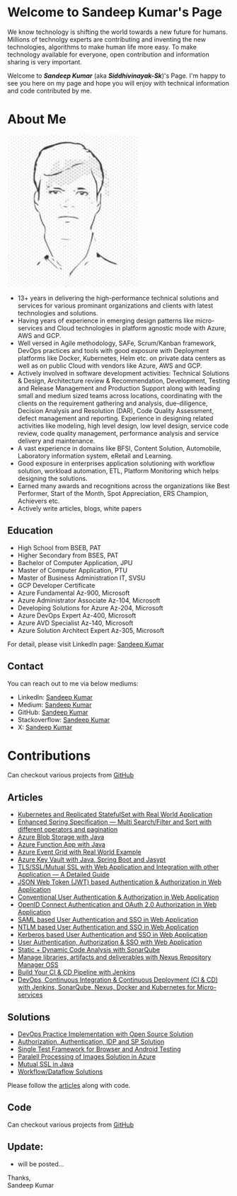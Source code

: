 # Welcome to Sandeep Kumar's Page
We know technology is shifting the world towards a new future for humans. Millions of technolgy experts are contributing and inventing the new technologies, algorithms to make human life more easy. To make technology available for everyone, open contribution and information sharing is very important.

Welcome to ***Sandeep Kumar*** (aka ***Siddhivinayak-Sk***)'s Page. I'm happy to see you here on my page and hope you will enjoy with technical information and code contributed by me.

# About Me
![Sandeep Kumar](me-art.jpg)

* 13+ years in delivering the high-performance technical solutions and services for various prominant organizations and clients with latest technologies and solutions.
* Having years of experience in emerging design patterns like micro-services and Cloud technologies in platform agnostic mode with Azure, AWS and GCP.
* Well versed in Agile methodology, SAFe, Scrum/Kanban framework, DevOps practices and tools with good exposure with Deployment platforms like Docker, Kubernetes, Helm etc. on private data centers as well as on public Cloud with vendors like Azure, AWS and GCP.
* Actively involved in software development activities: Technical Solutions & Design, Architecture review & Recommendation, Development, Testing and Release Management and Production Support along with leading small and medium sized teams across locations, coordinating with the clients on the requirement gathering and analysis, due-diligence, Decision Analysis and Resolution (DAR), Code Quality Assessment, defect management and reporting. Experience in designing related activities like modeling, high level design, low level design, service code review, code quality management, performance analysis and service delivery and maintenance.
* A vast experience in domains like BFSI, Content Solution, Automobile, Laboratory information system, eRetail and Learning.
* Good exposure in enterprises application solutioning with workflow solution, workload automation, ETL, Platform Monitoring which helps designing the solutions.
* Earned many awards and recognitions across the organizations like Best Performer, Start of the Month, Spot Appreciation, ERS Champion, Achievers etc.
* Actively write articles, blogs, white papers

## Education
* High School from BSEB, PAT
* Higher Secondary from BSES, PAT
* Bachelor of Computer Application, JPU
* Master of Computer Application, PTU
* Master of Business Administration IT, SVSU
* GCP Developer Certificate
* Azure Fundamental Az-900, Microsoft
* Azure Administrator Associate Az-104, Microsoft
* Developing Solutions for Azure Az-204, Microsoft
* Azure DevOps Expert Az-400, Microsoft
* Azure AVD Specialist Az-140, Microsoft
* Azure Solution Architect Expert Az-305, Microsoft

For detail, please visit LinkedIn page: [Sandeep Kumar](https://www.linkedin.com/in/siddhivinayak-sk)



## Contact
You can reach out to me via below mediums:
- LinkedIn: [Sandeep Kumar](https://www.linkedin.com/in/siddhivinayak-sk)
- Medium: [Sandeep Kumar](https://siddhivinayak-sk.medium.com/)
- GitHub: [Sandeep Kumar](https://github.com/siddhivinayak-sk)
- Stackoverflow: [Sandeep Kumar](https://stackoverflow.com/users/4132230/sandeep-kumar)
- X: [Sandeep Kumar](https://x.com/SiddhivinayakSk)

# Contributions
Can checkout various projects from [GitHub](https://github.com/siddhivinayak-sk) 

## Articles
* [Kubernetes and Replicated StatefulSet with Real World Application](https://siddhivinayak-sk.medium.com/kubernetes-and-replicated-statefulset-with-real-world-application-9bf21fca9eb)
* [Enhanced Spring Specification — Multi Search/Filter and Sort with different operators and pagination](https://siddhivinayak-sk.medium.com/enhanced-spring-specification-multi-search-filter-and-sort-with-different-operators-and-ff3cd31d4411)
* [Azure Blob Storage with Java](https://siddhivinayak-sk.medium.com/azure-blob-storage-with-java-5817347a89d0)
* [Azure Function App with Java](https://siddhivinayak-sk.medium.com/azure-function-app-with-java-548db9447c31)
* [Azure Event Grid with Real World Example](https://siddhivinayak-sk.medium.com/azure-event-grid-with-real-world-example-4b1a541b03d8)
* [Azure Key Vault with Java, Spring Boot and Jasypt](https://siddhivinayak-sk.medium.com/azure-key-vault-with-java-spring-boot-and-jasypt-58f012688a2)
* [TLS/SSL/Mutual SSL with Web Application and Integration with other Application — A Detailed Guide](https://siddhivinayak-sk.medium.com/tls-ssl-mutual-ssl-with-web-application-and-integration-with-other-application-a-detailed-guide-b26277c42623)
* [JSON Web Token (JWT) based Authentication & Authorization in Web Application](https://siddhivinayak-sk.medium.com/json-web-token-jwt-based-authentication-authorization-in-web-application-d4d76853a009)
* [Conventional User Authentication & Authorization in Web Application](https://siddhivinayak-sk.medium.com/conventional-user-authentication-authorization-in-web-application-5ba6882143e2)
* [OpenID Connect Authentication and OAuth 2.0 Authorization in Web Application](https://siddhivinayak-sk.medium.com/openid-connect-authentication-and-oauth-2-0-authorization-in-web-application-e7e422eb5223)
* [SAML based User Authentication and SSO in Web Application](https://siddhivinayak-sk.medium.com/saml-based-user-authentication-and-sso-in-web-application-82982ab948cd)
* [NTLM based User Authentication and SSO in Web Application](https://siddhivinayak-sk.medium.com/ntlm-based-user-authentication-and-sso-in-web-application-4450eadb2332)
* [Kerberos based User Authentication and SSO in Web Application](https://siddhivinayak-sk.medium.com/kerberos-based-user-authentication-and-sso-in-web-application-2d3f2a8c6bd1)
* [User Authentication, Authorization & SSO with Web Application](https://siddhivinayak-sk.medium.com/user-authentication-authorization-sso-with-web-application-1a41ffcc9162)
* [Static + Dynamic Code Analysis with SonarQube](https://siddhivinayak-sk.medium.com/static-dynamic-code-analysis-with-sonarqube-af689124dab0)
* [Manage libraries, artifacts and deliverables with Nexus Repository Manager OSS](https://siddhivinayak-sk.medium.com/manage-libraries-artifacts-and-deliverables-with-nexus-repository-manager-oss-2252ec3a35ff)
* [Build Your CI & CD Pipeline with Jenkins](https://siddhivinayak-sk.medium.com/build-your-ci-cd-pipeline-with-jenkins-2dc082162f86)
* [DevOps, Continuous Integration & Continuous Deployment (CI & CD) with Jenkins, SonarQube, Nexus, Docker and Kubernetes for Micro-services](https://siddhivinayak-sk.medium.com/continuous-integration-continuous-deployment-ci-cd-with-jenkins-sonarqube-nexus-docker-and-45a309bde131)

## Solutions
- [DevOps Practice Implementation with Open Source Solution](https://github.com/siddhivinayak-sk/jwt-openid-oauth2.0-keycloak-kerberos-ntlm/tree/main/spring-boot-jwt)
- [Authorization, Authentication, IDP and SP Solution](https://github.com/siddhivinayak-sk/jwt-openid-oauth2.0-keycloak-kerberos-ntlm)
- [Single Test Framework for Browser and Android Testing](https://github.com/siddhivinayak-sk/myrobot)
- [Paralell Processing of Images Solution in Azure](https://github.com/siddhivinayak-sk/azure-function)
- [Mutual SSL in Java](https://github.com/siddhivinayak-sk/mutual-ssl-server-client)
- [Workflow/Dataflow Solutions](https://github.com/siddhivinayak-sk/dataflow-platform)

Please follow the [articles](https://siddhivinayak-sk.medium.com/) along with code.

## Code
Can checkout various projects from [GitHub](https://github.com/siddhivinayak-sk) 

## Update:
- will be posted...






Thanks,
<br/>Sandeep Kumar
